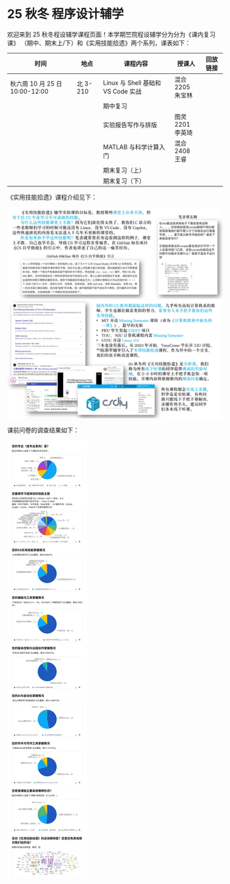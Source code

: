 # 25 秋冬 程序设计辅学

欢迎来到 25 秋冬程设辅学课程页面！本学期竺院程设辅学分为分为《课内复习课》 （期中、期末上/下）和《实用技能拾遗》两个系列，课表如下：

| 时间 | 地点 | 课程内容 | 授课人 | 回放链接 |
|------|----------|----------|----------|----------|
| 秋六周 10 月 25 日 10:00-12:00 | 北 3-210 | Linux 与 Shell 基础和 VS Code 实战 | 混合 2205<br>朱宝林 | |
| | | 期中复习 |   | |
| | | 实验报告写作与排版 | 图灵 2201<br>李英琦  | |
| | | MATLAB 与科学计算入门 | 混合 2408<br>王睿 | |
| | | 期末复习（上） |   | |
| | | 期末复习（下） |   | |

《实用技能拾遗》课程介绍见下：

![intro1.webp](index.assets/intro1.webp)
![intro2.webp](index.assets/intro2.webp)

课前问卷的调查结果如下：

![questionnaire.webp](index.assets/questionnaire.webp)
